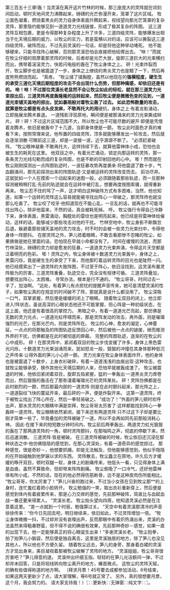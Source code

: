 第三百五十三章!轰！当灵溪在离开这片竹林的时候，那三座庞大的灵阵就在顷刻间启动，顿时天地间灵力沸腾起来，磅礴的光芒弥漫开来，笼罩了这片区域。
牧尘面色凝重，燃烧着黑炎的灵力自身体表面升腾起来，视线望向那光芒笼罩的复杂灵阵，那里隐约能够见到一道道灵力光线链接，形成了极其复杂的阵图。
这三道灵阵互相包裹，更是令得那种复杂程度上升了许多，三道四级灵阵，能够爆发出相当于化天境后期的威力，以牧尘的实力，若是蛮横以对的话，应该可以撕裂这三道四级灵阵，破阵而出，不过先前灵溪的一句话，却是将他这种举动堵死。
他不能够硬来，只能寻找阵心破解，否则那灵溪恐怕会直接把他给撵出去。
“咻！”而就在牧尘仔细的观摩着那灵阵的时候，后者却是光芒大放，旋即三道巨大的光束横扫而出，携带着滚滚灵力，快若闪电般的轰在了牧尘身体之上。
砰！光束炸裂而开，牧尘脚步也是被震退了一步，身体之上缭绕的黑炎灵力也是黯了一下，然后再度熊熊燃烧而起。
“真疼。
”牧尘揉了揉胸膛，虽然以他现在的**强横程度，硬生生的承受三道化天境后期程度的攻击不会出现什么伤势，但那种痛感，却依旧还是有的。
咻！咻！不过那位灵溪长老显然不会让牧尘如此的轻松，就在那三道灵力光束掠出后，三道灵阵再度轰隆隆的运转起来，然后牧尘便是微微色变的见到，一道道光束铺天盖地的掠出，犹如暴雨般对着牧尘轰了过去。
如此恐怖数量的攻击，就算是牧尘都是有点头皮发麻，不敢再托大的用**硬抗，身体之上·有着龙影涌动，立即施展龙腾术暴退。
一道残影浮现原地，瞬间便是被那涌来的灵力光束撕成碎片。
砰！砰！不过这片区域范围不大，所以牧尘也不可能尽数的避开·即便是凭借着龙腾术，依旧是被轰中了十几道，当即身体便是一颤。
牧尘此时面色才真的难看下来，按照常理来说，他布置的四级灵阵，顶多就能够爆发出一轮攻击，然后就会逐渐消散·可眼前这三道，却是一波接一波，近乎源源不断了。
“必须赶紧破阵。
”牧尘眼神凝重·不敢再托大，这样持续下去，就算他雷神体小成，恐怕也会被生生的耗死在这里。
他双目之中，有着光芒涌动，锁定向那运转的灵阵，那一条条灵力光线勾勒而成的复杂阵图，也是不断的印射回他的心中。
嘭！然而就在牧尘刚刚探测出一点阵图轨迹时，一波狂暴攻势再度袭来·将他震退了数十步，气血翻涌间，那先前探测出来的阵图轨迹·又是被运转的灵阵改变而去。
前功尽弃。
这就犹如一个人在摸索一个动起来的迷图一般，必须跟随着那些轨迹，而一旦那种探测被稍稍打乱·先前的轨迹就会在运转中被打乱，想要再度按图索骥，就得重新再来。
牧尘忍不住的骂了一声，这才明白这种破阵方式有多困难，当然，他也知道，如果一个运转的灵阵这么容易就能被寻找出阵心·一举破之，那灵阵师也就没那么吃香了。
牧尘咬了咬牙·他知道现在不能心乱，一旦乱的话，就再也不可能寻找出阵心，除非他蛮来，不然的话，真会被耗死掉。
呼。
牧尘强行令得自己冷静下来，身体表面，黑雷涌动，胸膛处的雷纹也是明亮起来，他已经是将雷神体给催动，这样的话，能够减少那些攻击对他的干扰。
竹林空地中，牧尘身影不断飘忽后退，躲避着那些铺天盖地的灵力攻击，时不时的会被一些灵力光束扫中，令得他身体一阵颤抖。
在那灵阵之外，笋儿捂着眼睛，不敢去看那惨不忍睹的牧尘，如果换做是她在里面的话，恐怕现在早就小命都没有了。
时间在缓慢的流逝，而那竹林深处，磅礴的灵力却是愈发的狂暴，一道道灵力光束奔涌，令得这片天空都是泛着明亮的色彩。
嘭！灵阵之内，牧尘身体被十数道灵力光束轰中，身体之上，黑雷闪烁，竟是硬生生的承受了下来，而他那盯着运转灵阵的目光也是陡然一闪。
他已经摸索出了一道灵阵的大致阵图，不过至于阵心，依旧没找到，这灵溪布置灵阵极为的厉害，三道灵阵重叠，轨迹交合，完全没有规律可循。
三道灵阵叠加，想要找出阵心，太困难。
寻常办法，根本是行不通的。
“牧尘哥哥，时间过去一半了，加油啊。
”远处，有着笋儿有点担忧的提醒声音传来，她可是清楚灵溪的性子，如果牧尘真的在规定的时间破不了阵，那就真是说什么都没用了。
牧尘深吸一口气，双掌紧握，然后便是缓缓的闭上了眼睛。
随着牧尘双目的闭上，他立即进入!阵状态，虽说高深的心眼状态他还不可能掌握，但心阵是一种初级状态，在这上面，他还是有着很高的掌控力。
黑暗之中，有着一道道光芒亮起，那仿佛是无数的灵力光点，一道道光虹呼啸而来，那是灵阵发动的攻击，再外面，则是璀璨强烈的光芒，在那光芒内，则是灵阵所在。
牧尘的心神，愈发的凝定，心神蔓延，一点点的将那触及的阵图轨迹反馈回心中，然后被他一点点的链接，继而推测外界的干扰，仿佛都是在此时被彻底的屏蔽。
完整的阵图轨迹，逐渐的在牧尘的心中成形。
砰！在那灵阵中，紧闭着双目的牧尘步伐变缓了许多，身体上黑色雷光闪烁，十数道灵力光束汹涌而来，犹如怒龙一般，狠狠的冲撞在其身体那种低沉之声传来·让得外面的笋儿小心肝一颤。
灵力光束在牧尘身体表面炸开，他的身体也是被震退了十数步，上身衣衫破碎，有着一道道浅浅的血痕出现·这种攻击，也就牧尘能够承受，换作其他化天境后期的人来，恐怕早就被轰成渣了。
牧尘被震退的时候，他依旧紧闭着双目，旋即五指紧握，猛的一拳轰出·一道黑炎灵力席卷而出，然后狠狠的轰击在了那弥漫着璀璨光芒的灵阵某处。
砰！灵阵仿佛都是在此时剧烈的一颤，然后那最内部的一道灵阵·则是在此时颤抖起来，那光阵之上，一道道裂纹飞快的蔓延开来，最后砰的一声，便是炸裂开来。
这第一道灵阵，终于被牧尘找出了阵心所在，然后一拳轻易破之。
“成功了！”外面的笋儿顿时欢呼出声，那水灵灵的大眼睛中满是崇拜，牧尘哥哥太厉害了·这样都能找到阵心一拳轰碎一道灵阵，牧尘眼睛依然紧闭，接下来还有两道灵阵·只不过这下子却是要比刚才简单一些了，毕竟叠加的灵阵被破了一道，所以不会再如同先前那般消耗心神。
因此·在接下来的短短数分钟时间内，牧尘前后两拳轰出，两道灵力虹光狠狠的轰在了那两道灵阵的一角，顿时灵阵颤抖，在那嗡鸣之声，彻底的停歇下来，然后迅速消散。
三道灵阵·皆是被破。
在三道灵阵被破的时候，牧尘依旧还沉浸在那种状态之中·他仿佛隐隐的感觉到，在那心灵深处，有着一道奇异的感觉掠过。
那种感觉，很是奇妙－，他想要抓捕，却是无法触及，但他能够感觉到，他似乎隐隐的在开始碰触到他梦寐以求的东西。
灵阵散去，牧尘矗立在原地，许久后方才缓缓的睁开双目，顿时双腿一软，身体上的剧痛传来，他低头一看，只见得身体上满是血痕，虽然不算致命，但却带来阵阵剧痛。
牧尘倒吸了一口冷气，还好他雷神体有所小成，不然的话，现在的他必然得伤筋断骨，远不是这种皮肉伤所能相比。
“牧尘哥哥，你太厉害了！”笋儿兴奋的跑过来，不过当小女孩在见到牧尘那**的上身时，连忙羞红着把小脸转开。
牧尘勉强的一笑，取出衣衫重新穿上，然后便是感觉到体内有着疲累传来，那是心力交瘁的感觉，先前那种破阵，简直比与血弑血战一番还要来得累人。
“灵溪长老。
牧尘抬头望向四周，他知道灵溪必然是在注意着这里。
“差一点就到一个时辰，勉强算过关。
”天空中有着灵溪那清冷的声音徐徐传来：“你今日先回去吧，明日继续来，依旧如此，不过灵阵增加一倍。
”牧尘身体微微一抖，不过却并没有哀嚎出声，反而那眼中有着炽热涌出来，灵溪的办法虽然来得粗暴野蛮，但不得不说的确很有效果，先前那种奇妙－感觉，如果一直的出现下去，他一定能够真正的将心眼诞生出来！“多谢灵溪长老。
”牧尘抱拳，拍了拍笋儿小脑袋，然后便是独自离去，这里是灵溪独居的地方，除了笋儿也没见其他人，所以他也不方便久留。
随着牧尘远去，笋儿的身旁，那身着白裙的灵溪方才现出身来，美目凝视着那被牧尘破解了灵阵的地方。
“灵溪姐姐，牧尘哥哥很厉害吧？”笋儿得意的道。
灵溪仲出纤细玉指，轻轻的在笋儿光洁额间一弹，不过却并未回答，只是将视线转向牧尘离开的地方，螓首微点。
这牧尘的灵阵天赋，的确有些值得称道的地方啊。
（拜求月票！45号要去成都参加活动，6号结束，如果这两天更新少了点，请大家理解，等6号就正常了。
另外，真的很想要月票，这个月，我会努力的。
请大家支持我！）〖∷更新快∷无弹窗∷纯文字∷〗。
